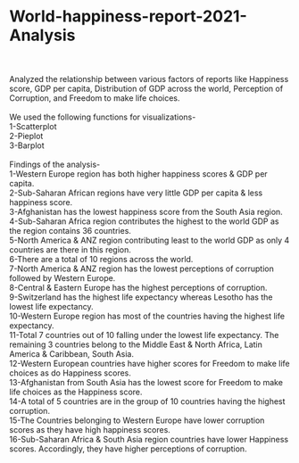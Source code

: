 # World-happiness-report-2021-Analysis
<br>
<br>
Analyzed the relationship between various factors of reports like Happiness score, GDP per capita, Distribution of GDP across the world, Perception of Corruption, and Freedom to make life choices.
<br>
<br>
We used the following functions for visualizations-
<br>
1-Scatterplot
<br>
2-Pieplot
<br>
3-Barplot
<br>
<br>
Findings of the analysis-
<br>
1-Western Europe region has both higher happiness scores & GDP per capita.
<br>
2-Sub-Saharan African regions have very little GDP per capita & less happiness score.
<br>
3-Afghanistan has the lowest happiness score from the South Asia region.
<br>
4-Sub-Saharan Africa region contributes the highest to the world GDP as the region contains 36 countries.
<br>
5-North America & ANZ region contributing least to the world GDP as only 4 countries are there in this region.
<br>
6-There are a total of 10 regions across the world.
<br>
7-North America & ANZ region has the lowest perceptions of corruption followed by Western Europe.
<br>
8-Central & Eastern Europe has the highest perceptions of corruption.
<br>
9-Switzerland has the highest life expectancy whereas Lesotho has the lowest life expectancy.
<br>
10-Western Europe region has most of the countries having the highest life expectancy.
<br>
11-Total 7 countries out of 10 falling under the lowest life expectancy. The remaining 3 countries belong to the Middle East & North Africa, Latin America & Caribbean, 
   South Asia.
<br>   
12-Western European countries have higher scores for Freedom to make life choices as do Happiness scores.
<br>
13-Afghanistan from South Asia has the lowest score for Freedom to make life choices as the Happiness score.
<br>
14-A total of 5 countries are in the group of 10 countries having the highest corruption.
<br>
15-The Countries belonging to Western Europe have lower corruption scores as they have high happiness scores.
<br>
16-Sub-Saharan Africa & South Asia region countries have lower Happiness scores. Accordingly, they have higher perceptions of corruption.
